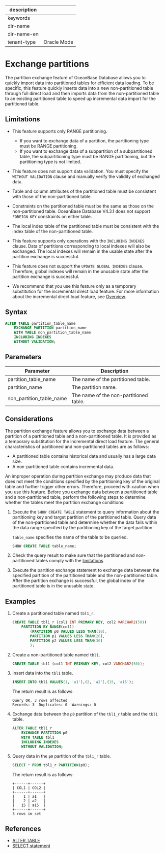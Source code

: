 | description ||
|---|---|
| keywords ||
| dir-name ||
| dir-name-en ||
| tenant-type | Oracle Mode |

# Exchange partitions

The partition exchange feature of OceanBase Database allows you to quickly import data into partitioned tables for efficient data loading. To be specific, this feature quickly inserts data into a new non-partitioned table through full direct load and then imports data from the non-partitioned table to an existing partitioned table to speed up incremental data import for the partitioned table. 

## Limitations

* This feature supports only RANGE partitioning.

   * If you want to exchange data of a partition, the partitioning type must be RANGE partitioning. 
   * If you want to exchange data of a subpartition of a subpartitioned table, the subpartitioning type must be RANGE partitioning, but the partitioning type is not limited. 

* This feature does not support data validation. You must specify the `WITHOUT VALIDATION` clause and manually verify the validity of exchanged data. 
* Table and column attributes of the partitioned table must be consistent with those of the non-partitioned table. 
* Constraints on the partitioned table must be the same as those on the non-partitioned table. OceanBase Database V4.3.1 does not support `FOREIGN KEY` constraints on either table. 
* The local index table of the partitioned table must be consistent with the index table of the non-partitioned table. 
* This feature supports only operations with the `INCLUDING INDEXES` clause. Data of partitions corresponding to local indexes will also be exchanged. The local indexes will remain in the usable state after the partition exchange is successful. 
* This feature does not support the `UPDATE GLOBAL INDEXES` clause. Therefore, global indexes will remain in the unusable state after the partition exchange is successful. 
* We recommend that you use this feature only as a temporary substitution for the incremental direct load feature. For more information about the incremental direct load feature, see [Overview](../../../../500.data-migration/1100.bypass-import/100.overview-of-bypass-import.md). 

## Syntax

```sql
ALTER TABLE partition_table_name
    EXCHANGE PARTITION partition_name
    WITH TABLE non_partition_table_name
    INCLUDING INDEXES
    WITHOUT VALIDATION;
```

## Parameters

| **Parameter** | **Description** |
|--------------------------|---------------|
| partition_table_name | The name of the partitioned table.  |
| partition_name | The partition name.  |
| non_partition_table_name | The name of the non-partitioned table.  |

## Considerations

The partition exchange feature allows you to exchange data between a partition of a partitioned table and a non-partitioned table. It is provided as a temporary substitution for the incremental direct load feature. The general characteristics of partitioned and non-partitioned tables are as follows:

* A partitioned table contains historical data and usually has a large data size. 
* A non-partitioned table contains incremental data. 

An improper operation during partition exchange may produce data that does not meet the conditions specified by the partitioning key of the original table and further trigger other errors. Therefore, proceed with caution when you use this feature. Before you exchange data between a partitioned table and a non-partitioned table, perform the following steps to determine whether the tables meet the partition exchange conditions: 

1. Execute the `SHOW CREATE TABLE` statement to query information about the partitioning key and target partition of the partitioned table. Query data of the non-partitioned table and determine whether the data falls within the data range specified by the partitioning key of the target partition. 

   `table_name` specifies the name of the table to be queried. 

   ```sql
   SHOW CREATE TABLE table_name;
   ```

2. Check the query result to make sure that the partitioned and non-partitioned tables comply with the [limitations](#Limitations). 

3. Execute the partition exchange statement to exchange data between the specified partition of the partitioned table and the non-partitioned table. After the partition exchange is successful, the global index of the partitioned table is in the unusable state. 

## Examples

1. Create a partitioned table named `tbl1_r`. 

   ```sql
   CREATE TABLE tbl1_r (col1 INT PRIMARY KEY, col2 VARCHAR2(50))
       PARTITION BY RANGE(col1)
           (PARTITION p0 VALUES LESS THAN(10),
           PARTITION p1 VALUES LESS THAN(20),
           PARTITION p2 VALUES LESS THAN(30)
           );
   ```

2. Create a non-partitioned table named `tbl1`. 

   ```sql
   CREATE TABLE tbl1 (col1 INT PRIMARY KEY, col2 VARCHAR2(50));
   ```

3. Insert data into the `tbl1` table. 

   ```sql
   INSERT INTO tbl1 VALUES(1, 'a1'),(2, 'a2'),(15, 'a15');
   ```

   The return result is as follows:

   ```shell
   Query OK, 3 rows affected
   Records: 3  Duplicates: 0  Warnings: 0
   ```

4. Exchange data between the `p0` partition of the `tbl1_r` table and the `tbl1` table. 

   ```sql
   ALTER TABLE tbl1_r
       EXCHANGE PARTITION p0
       WITH TABLE tbl1
       INCLUDING INDEXES
       WITHOUT VALIDATION;
   ```

5. Query data in the `p0` partition of the `tbl1_r` table. 

   ```sql
   SELECT * FROM tbl1_r PARTITION(p0);
   ```

   The return result is as follows:

   ```shell
   +------+------+
   | COL1 | COL2 |
   +------+------+
   |    1 | a1   |
   |    2 | a2   |
   |   15 | a15  |
   +------+------+
   3 rows in set
   ```

## References

* [ALTER TABLE](../../../500.sql-reference/100.sql-syntax/300.common-tenant-of-oracle-mode/900.sql-statement-of-oracle-mode/100.ddl-of-oracle-mode/1000.alter-table-of-oracle-mode.md)
* [SELECT statement](../../../500.sql-reference/100.sql-syntax/200.common-tenant-of-mysql-mode/600.sql-statement-of-mysql-mode/8100.select-of-mysql-mode/100.select-of-mysql-mode.md)
